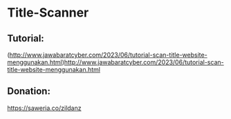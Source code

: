 # Title-Scanner
## Tutorial: ##
(http://www.jawabaratcyber.com/2023/06/tutorial-scan-title-website-menggunakan.html)http://www.jawabaratcyber.com/2023/06/tutorial-scan-title-website-menggunakan.html
## Donation: ##
https://saweria.co/zildanz

